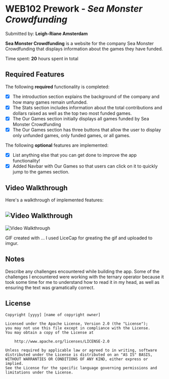 # WEB102 Prework - *Sea Monster Crowdfunding*

Submitted by: **Leigh-Riane Amsterdam**

**Sea Monster Crowdfunding** is a website for the company Sea Monster Crowdfunding that displays information about the games they have funded.

Time spent: **20** hours spent in total

## Required Features

The following **required** functionality is completed:

* [X] The introduction section explains the background of the company and how many games remain unfunded.
* [X] The Stats section includes information about the total contributions and dollars raised as well as the top two most funded games.
* [X] The Our Games section initially displays all games funded by Sea Monster Crowdfunding
* [X] The Our Games section has three buttons that allow the user to display only unfunded games, only funded games, or all games.

The following **optional** features are implemented:

* [X] List anything else that you can get done to improve the app functionality!
* [X] Added Navbar with Our Games so that users can click on it to quickly jump to the games section.

## Video Walkthrough

Here's a walkthrough of implemented features:

## <img src='http://i.imgur.com/link/to/your/gif/file.gif' title='Video Walkthrough' width='' alt='Video Walkthrough' />
<img src='https://imgur.com/gallery/demo-prework-MikZ39b' title='Video Walkthrough' width='' alt='Video Walkthrough' />

<!-- Replace this with whatever GIF tool you used! -->
GIF created with ...
I used LiceCap for greating the gif and uploaded to imgur.
<!-- Recommended tools:
[Kap](https://getkap.co/) for macOS
[ScreenToGif](https://www.screentogif.com/) for Windows
[peek](https://github.com/phw/peek) for Linux. -->

## Notes

Describe any challenges encountered while building the app.
Some of the challenges I encountered were working with the ternary operator because it took some time for me to understand how to read it in my head, as well as ensuring the text was gramatically correct.

## License

    Copyright [yyyy] [name of copyright owner]

    Licensed under the Apache License, Version 2.0 (the "License");
    you may not use this file except in compliance with the License.
    You may obtain a copy of the License at

        http://www.apache.org/licenses/LICENSE-2.0

    Unless required by applicable law or agreed to in writing, software
    distributed under the License is distributed on an "AS IS" BASIS,
    WITHOUT WARRANTIES OR CONDITIONS OF ANY KIND, either express or implied.
    See the License for the specific language governing permissions and
    limitations under the License.
